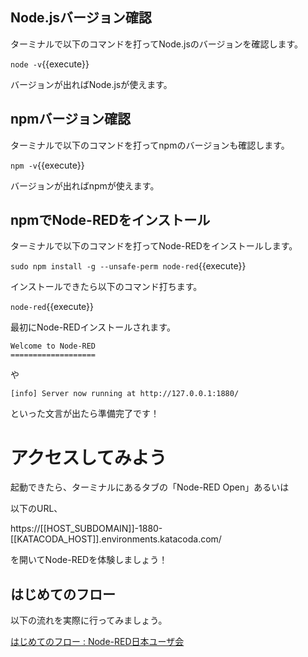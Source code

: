 ## Node.jsバージョン確認

ターミナルで以下のコマンドを打ってNode.jsのバージョンを確認します。

```node -v```{{execute}}

バージョンが出ればNode.jsが使えます。

## npmバージョン確認

ターミナルで以下のコマンドを打ってnpmのバージョンも確認します。

```npm -v```{{execute}}

バージョンが出ればnpmが使えます。

## npmでNode-REDをインストール

ターミナルで以下のコマンドを打ってNode-REDをインストールします。

```sudo npm install -g --unsafe-perm node-red```{{execute}}

インストールできたら以下のコマンド打ちます。

```node-red```{{execute}}

最初にNode-REDインストールされます。

```
Welcome to Node-RED
===================
```

や

```
[info] Server now running at http://127.0.0.1:1880/
```

といった文言が出たら準備完了です！

# アクセスしてみよう

起動できたら、ターミナルにあるタブの「Node-RED Open」あるいは

以下のURL、

https://[[HOST_SUBDOMAIN]]-1880-[[KATACODA_HOST]].environments.katacoda.com/

を開いてNode-REDを体験しましょう！

## はじめてのフロー

以下の流れを実際に行ってみましょう。

[はじめてのフロー : Node\-RED日本ユーザ会](https://nodered.jp/docs/tutorials/first-flow)